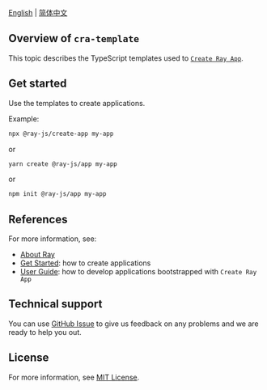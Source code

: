 
[English](README.md) | [简体中文](README_zh.md)


## Overview of `cra-template`

This topic describes the TypeScript templates used to [`Create Ray App`](https://developer.tuya.com/cn/ray/guide/tutorial).

## Get started

Use the templates to create applications.

Example:

```sh
npx @ray-js/create-app my-app
```
or
```sh
yarn create @ray-js/app my-app
```
or
```sh
npm init @ray-js/app my-app
```
## References

For more information, see:
- [About Ray](https://developer.tuya.com/cn/ray)
- [Get Started](https://developer.tuya.com/cn/ray/guide/tutorial/start): how to create applications
- [User Guide](https://developer.tuya.com/cn/ray/guide): how to develop applications bootstrapped with `Create Ray App`

## Technical support

You can use [GitHub Issue](https://github.com/tuya/tuya-ray-cra-template/issues) to give us feedback on any problems and we are ready to help you out.

## License

For more information, see [MIT License](LICENSE).